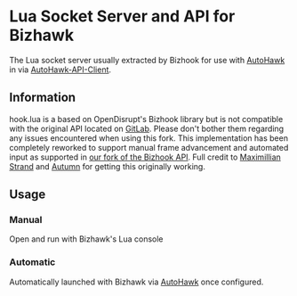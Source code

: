 # Lua Socket Server and API for Bizhawk

The Lua socket server usually extracted by Bizhook for use with [AutoHawk](https://github.com/SuperBlueHenBros/middle-tier) in via [AutoHawk-API-Client](https://github.com/SuperBlueHenBros/Bizhook). 

## Information

hook.lua is a based on OpenDisrupt's Bizhook library but is not compatible with the original API located on [GitLab](https://gitlab.com/OpenDisrupt/bizhook). Please don't bother them regarding any issues encountered when using this fork. This implementation has been completely reworked to support manual frame advancement and automated input as supported in [our fork of the Bizhook API](https://github.com/SuperBlueHenBros/Bizhook). Full credit to [Maximillian Strand](https://gitlab.com/deepadmax) and [Autumn](https://github.com/rosemash/luape) for getting this originally working. 

## Usage

### Manual

Open and run with Bizhawk's Lua console

### Automatic

Automatically launched with Bizhawk via [AutoHawk](https://github.com/SuperBlueHenBros/middle-tier) once configured.